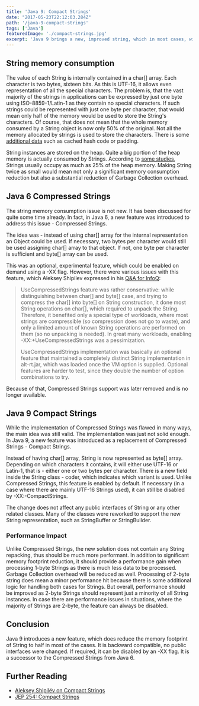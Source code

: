 ```yaml
---
title: 'Java 9: Compact Strings'
date: "2017-05-23T22:12:03.284Z"
path: '/java-9-compact-strings'
tags: ['Java']
featuredImage: './compact-strings.jpg'
excerpt: 'Java 9 brings a new, improved string, which in most cases, will greatly reduce String memory consumption.'
---
```


<PostHeader frontmatter={props.data.mdx.frontmatter} />


## String memory consumption
The value of each String is internally contained in a char\[\] array. Each character is two bytes, sixteen bits. As this is UTF-16, it allows even representation of all the special characters. The problem is, that the vast majority of the strings in applications can be expressed by just one byte using ISO-8859-1/Latin-1 as they contain no special characters. If such strings could be represented with just one byte per character, that would mean only half of the memory would be used to store the String's characters. Of course, that does not mean that the whole memory consumed by a String object is now only 50% of the original. Not all the memory allocated by strings is used to store the characters. There is some [additional data](https://www.javamex.com/tutorials/memory/string_memory_usage.shtml) such as cached hash code or padding.

String instances are stored on the heap. Quite a big portion of the heap memory is actually consumed by Strings. According to [some studies](http://cr.openjdk.java.net/~shade/density/state-of-string-density-v1.txt), Strings usually occupy as much as 25% of the heap memory. Making String twice as small would mean not only a significant memory consumption reduction but also a substantial reduction of Garbage Collection overhead.

## Java 6 Compressed Strings
The string memory consumption issue is not new. It has been discussed for quite some time already. In fact, in Java 6, a new feature was introduced to address this issue - Compressed Strings.

The idea was - instead of using char\[\] array for the internal representation an Object could be used. If necessary, two bytes per character would still be used assigning char\[\] array to that object. If not, one byte per character is sufficient and byte\[\] array can be used.

This was an optional, experimental feature, which could be enabled on demand using a -XX flag. However, there were various issues with this feature, which Aleksey Shipilev expressed in his [Q&A for InfoQ](https://www.infoq.com/news/2016/02/compact-strings-Java-JDK9):

> UseCompressedStrings feature was rather conservative: while distinguishing between char\[\] and byte\[\] case, and trying to compress the char\[\] into byte\[\] on String construction, it done most String operations on char\[\], which required to unpack the String. Therefore, it benefited only a special type of workloads, where most strings are compressible (so compression does not go to waste), and only a limited amount of known String operations are performed on them (so no unpacking is needed). In great many workloads, enabling -XX:+UseCompressedStrings was a pessimization.
>
> UseCompressedStrings implementation was basically an optional feature that maintained a completely distinct String implementation in alt-rt.jar, which was loaded once the VM option is supplied. Optional features are harder to test, since they double the number of option combinations to try.

Because of that, Compressed Strings support was later removed and is no longer available.

## Java 9 Compact Strings
While the implementation of Compressed Strings was flawed in many ways, the main idea was still valid. The implementation was just not solid enough. In Java 9, a new feature was introduced as a replacement of Compressed Strings - Compact Strings.

Instead of having char\[\] array, String is now represented as byte\[\] array. Depending on which characters it contains, it will either use UTF-16 or Latin-1, that is - either one or two bytes per character. There is a new field inside the String class - coder, which indicates which variant is used. Unlike Compressed Strings, this feature is enabled by default. If necessary (in a case where there are mainly UTF-16 Strings used), it can still be disabled by -XX:-CompactStrings.

The change does not affect any public interfaces of String or any other related classes. Many of the classes were reworked to support the new String representation, such as StringBuffer or StringBuilder.

### Performance Impact
Unlike Compressed Strings, the new solution does not contain any String repacking, thus should be much more performant. In addition to significant memory footprint reduction, it should provide a performance gain when processing 1-byte Strings as there is much less data to be processed. Garbage Collection overhead will be reduced as well. Processing of 2-byte string does mean a minor performance hit because there is some additional logic for handling both cases for Strings. But overall, performance should be improved as 2-byte Strings should represent just a minority of all String instances. In case there are performance issues in situations, where the majority of Strings are 2-byte, the feature can always be disabled.

## Conclusion
Java 9 introduces a new feature, which does reduce the memory footprint of String to half in most of the cases. It is backward compatible, no public interfaces were changed. If required, it can be disabled by an -XX flag. It is a successor to the Compressed Strings from Java 6.

## Further Reading
-   [Aleksey Shipilëv on Compact Strings](https://www.youtube.com/watch?v=wIyeOaitmWM)
-   [JEP 254: Compact Strings](http://openjdk.java.net/jeps/254)
